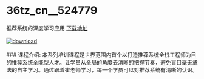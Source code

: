 # 36tz_cn__524779
推荐系统的深度学习应用
[下载地址](http://www.36tz.cn/article/524779 "下载地址")
<br/></br>[![download](http://36tz.cn/muke_img/2019_03_4-7-300x223.png "下载地址")](http://www.36tz.cn/article/524779 "下载地址")
<br/></br>### 课程介绍:
本系列培训课程是世界范围内首个以打造推荐系统全栈工程师为目的推荐系统全能型人才。让学员从全局的角度去清晰的把握节奏，避免盲目毫无章法的自主学习。通过跟着崔老师学习，每一个学员可以对推荐系统有清晰的认识。


